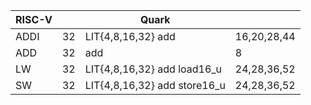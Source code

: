 
| RISC-V |    | Quark                        |             |
|--------|----|------------------------------|-------------|
| ADDI   | 32 | LIT{4,8,16,32} add           | 16,20,28,44 |
| ADD    | 32 | add                          | 8           |
| LW     | 32 | LIT{4,8,16,32} add load16_u  | 24,28,36,52 |
| SW     | 32 | LIT{4,8,16,32} add store16_u | 24,28,36,52 |
